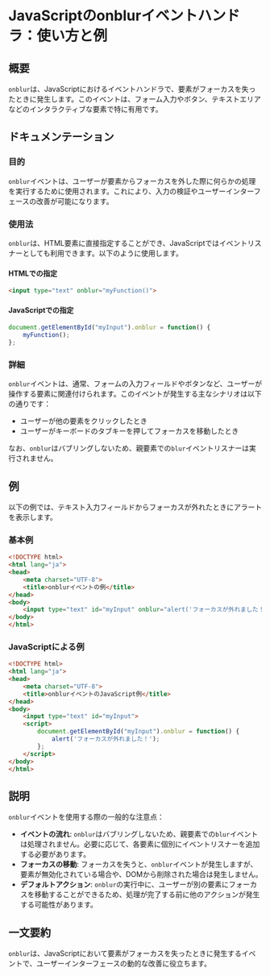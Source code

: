 <!--
Meta Description: # JavaScriptのonblurイベントハンドラ：使い方と例 ## 概要 `onblur`は、JavaScriptにおけるイベントハンドラで、要素がフォーカスを失ったときに発生します。このイベントは、フォーム入力やボタン、テキストエリアなどのインタラクティブな要素で特に有用です。 ## ドキュ...
Meta Keywords: onblur, html, myinput, head, title
-->

# JavaScriptのonblurイベントハンドラ：使い方と例

## 概要
`onblur`は、JavaScriptにおけるイベントハンドラで、要素がフォーカスを失ったときに発生します。このイベントは、フォーム入力やボタン、テキストエリアなどのインタラクティブな要素で特に有用です。

## ドキュメンテーション
### 目的
`onblur`イベントは、ユーザーが要素からフォーカスを外した際に何らかの処理を実行するために使用されます。これにより、入力の検証やユーザーインターフェースの改善が可能になります。

### 使用法
`onblur`は、HTML要素に直接指定することができ、JavaScriptではイベントリスナーとしても利用できます。以下のように使用します。

#### HTMLでの指定
```html
<input type="text" onblur="myFunction()">
```

#### JavaScriptでの指定
```javascript
document.getElementById("myInput").onblur = function() {
    myFunction();
};
```

### 詳細
`onblur`イベントは、通常、フォームの入力フィールドやボタンなど、ユーザーが操作する要素に関連付けられます。このイベントが発生する主なシナリオは以下の通りです：

- ユーザーが他の要素をクリックしたとき
- ユーザーがキーボードのタブキーを押してフォーカスを移動したとき

なお、`onblur`はバブリングしないため、親要素での`blur`イベントリスナーは実行されません。

## 例
以下の例では、テキスト入力フィールドからフォーカスが外れたときにアラートを表示します。

### 基本例
```html
<!DOCTYPE html>
<html lang="ja">
<head>
    <meta charset="UTF-8">
    <title>onblurイベントの例</title>
</head>
<body>
    <input type="text" id="myInput" onblur="alert('フォーカスが外れました！');">
</body>
</html>
```

### JavaScriptによる例
```html
<!DOCTYPE html>
<html lang="ja">
<head>
    <meta charset="UTF-8">
    <title>onblurイベントのJavaScript例</title>
</head>
<body>
    <input type="text" id="myInput">
    <script>
        document.getElementById("myInput").onblur = function() {
            alert('フォーカスが外れました！');
        };
    </script>
</body>
</html>
```

## 説明
`onblur`イベントを使用する際の一般的な注意点：

- **イベントの流れ**: `onblur`はバブリングしないため、親要素での`blur`イベントは処理されません。必要に応じて、各要素に個別にイベントリスナーを追加する必要があります。
- **フォーカスの移動**: フォーカスを失うと、`onblur`イベントが発生しますが、要素が無効化されている場合や、DOMから削除された場合は発生しません。
- **デフォルトアクション**: `onblur`の実行中に、ユーザーが別の要素にフォーカスを移動することができるため、処理が完了する前に他のアクションが発生する可能性があります。

## 一文要約
`onblur`は、JavaScriptにおいて要素がフォーカスを失ったときに発生するイベントで、ユーザーインターフェースの動的な改善に役立ちます。